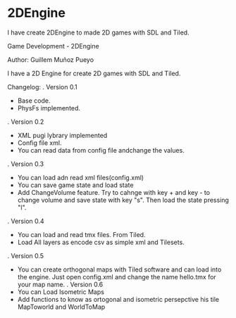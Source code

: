 # 2DEngine
I have create 2DEngine to made 2D games with SDL and Tiled.

Game Development - 2DEngine

Author: Guillem Muñoz Pueyo

I have a 2D Engine for create 2D games with SDL and Tiled.

Changelog:
. Version 0.1
  - Base code.
  - PhysFs implemented.
  
. Version 0.2
  - XML pugi lybrary implemented
  - Config file xml.
  - You can read data from config file andchange the values.

. Version 0.3
- You can load adn read xml files(config.xml)
- You can save game state and load state
- Add ChangeVolume feature. Try to cahnge with key + and key - to change volume and save state with key "s". Then load the state pressing "l".

. Version 0.4
- You can load and read tmx files. From Tiled.
- Load All layers as encode csv as simple xml and Tilesets.

. Version 0.5
- You can create orthogonal maps with Tiled software and can load into the engine. Just open config.xml and change the name hello.tmx for your map name.
. Version 0.6
- You can Load Isometric Maps
- Add functions to know as ortogonal and isometric persepctive his tile MapToworld and WorldToMap

